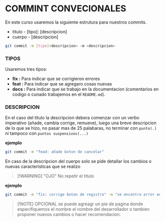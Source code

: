 # COMMINT CONVECIONALES
En este curso usaremos la siguiente estrutura para nuestros commits.
- titulo - [tipo]: [descripcion]
- cuerpo - [descripcion]
```bash
git commit -m [tipo]<descripcion> -m <descripcion>
```
### TIPOS
Usaremos tres tipos:
- **fix :** Para indicar que se corrigieron errores
- **feat :** Para indicar que se agregaro cosas nuevas
- **docs :** Para indicar que se trabajo en la documentacion (comentarios en codigo o cunado trabajemos en el `README.md`).
### DESCRIPCION
En el caso del titulo la descripcion debera comenzar con un verbo imperativo (añade, cambia corrige, remueve), luego una breve descripcion de lo que se hizo, no pasar mas  de 25 palabaras, no terminar con `punto(.)` ni tampoco con `puntos suspensivos(...)`

**ejemplo**
```bash
git commit -m "fead: añade boton de cancelar"
```
En caso de la descripcion del cuerpo solo se pide detallar los cambios o nuevas caracteristicas que se realizo
> [!WARNING] "OJO"
No repetir el titulo

**ejemplo**
```bash
git commit -m "fix: corrige boton de registro" -m "se encontro error en la paleta de colores de #776463 por lo que se actuliza al color correcto segun requeremiento del usuario #776549"
```
> [!NOTE] OPCIONAL
se puede agreagr un pie de pagina donde especifiquemos el nombre el nombre del desarrollador o tambien proponer nuevos cambios o hacer recomendacion.
